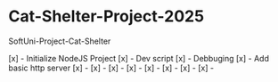 # Cat-Shelter-Project-2025
SoftUni-Project-Cat-Shelter

[x] - Initialize NodeJS Project
[x] - Dev script
[x] - Debbuging
[x] - Add basic http server
[x] -
[x] -
[x] -
[x] -
[x] -
[x] -
[x] -
[x] - 
